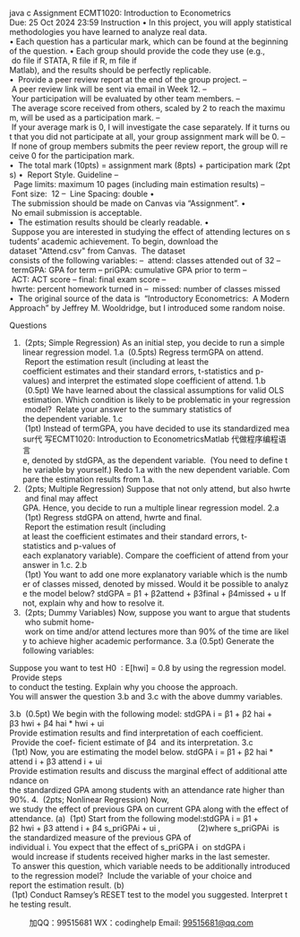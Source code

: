 java c
Assignment
ECMT1020: Introduction to Econometrics
Due: 25 Oct 2024 23:59
Instruction
• In this project, you will apply statistical methodologies you have learned to analyze real data.
• Each question has a particular mark, which can be found at the beginning of the question.
• Each group should provide the code they use (e.g.,  do file if STATA, R file if R, m file if Matlab), and the results should be perfectly replicable.
•  Provide a peer review report at the end of the group project.
– A peer review link will be sent via email in Week 12.
– Your participation will be evaluated by other team members.
–  The average score received from others, scaled by 2 to reach the maximum, will be used as a participation mark.
– If your average mark is 0, I will investigate the case separately. If it turns out that you did not participate at all, your group assignment mark will be 0.
– If none of group members submits the peer review report, the group will receive 0 for the participation mark.
•  The total mark (10pts) = assignment mark (8pts) + participation mark (2pts)
•  Report Style. Guideline
–  Page limits: maximum 10 pages (including main estimation results)
–  Font size:  12
–  Line Spacing: double
•  The submission should be made on Canvas via “Assignment”.
•  No email submission is acceptable.
•  The estimation results should be clearly readable.
•  Suppose you are interested in studying the effect of attending lectures on students’ academic achievement. To begin, download the dataset "Attend.csv" from Canvas.  The dataset consists of the following variables:
–  attend: classes attended out of 32
– termGPA: GPA for term
– priGPA: cumulative GPA prior to term
– ACT: ACT score
– final: final exam score
– hwrte: percent homework turned in
–  missed: number of classes missed
•  The original source of the data is  “Introductory Econometrics:  A Modern Approach” by Jeffrey M. Wooldridge, but I introduced some random noise.


Questions
1.  (2pts; Simple Regression) As an initial step, you decide to run a simple linear regression model.
1.a  (0.5pts) Regress termGPA on attend.  Report the estimation result (including at least the coefficient estimates and their standard errors, t-statistics and p-values) and interpret the estimated slope coefficient of attend.
1.b  (0.5pt) We have learned about the classical assumptions for valid OLS estimation. Which condition is likely to be problematic in your regression model?  Relate your answer to the summary statistics of the dependent variable.
1.c  (1pt) Instead of termGPA, you have decided to use its standardized measur代 写ECMT1020: Introduction to EconometricsMatlab
代做程序编程语言e, denoted by stdGPA, as the dependent variable.  (You need to define the variable by yourself.) Redo 1.a with the new dependent variable. Compare the estimation results from 1.a.
2.  (2pts; Multiple Regression) Suppose that not only attend, but also hwrte and final may affect GPA. Hence, you decide to run a multiple linear regression model.
2.a  (1pt) Regress stdGPA on attend, hwrte and final.  Report the estimation result (including at least the coefficient estimates and their standard errors, t-statistics and p-values of each explanatory variable). Compare the coefficient of attend from your answer in 1.c.
2.b  (1pt) You want to add one more explanatory variable which is the number of classes missed, denoted by missed. Would it be possible to analyze the model below?
stdGPA = β1 + β2attend + β3final + β4missed + u
If not, explain why and how to resolve it.
3.  (2pts; Dummy Variables) Now, suppose you want to argue that students who submit home- work on time and/or attend lectures more than 90% of the time are likely to achieve higher academic performance.
3.a (0.5pt) Generate the following variables:

Suppose you want to test H0  : E[hwi] = 0.8 by using the regression model.  Provide steps to conduct the testing. Explain why you choose the approach.
You will answer the question 3.b and 3.c with the above dummy variables.


3.b  (0.5pt) We begin with the following model:
stdGPA i = β1 + β2 hai + β3 hwi + β4 hai * hwi + ui
Provide estimation results and find interpretation of each coefficient.  Provide the coef- ficient estimate of β4  and its interpretation.
3.c  (1pt) Now, you are estimating the model below.
stdGPA i = β1 + β2 hai * attend i + β3 attend i + ui
Provide estimation results and discuss the marginal effect of additional attendance on the standardized GPA among students with an attendance rate higher than 90%.
4.  (2pts; Nonlinear Regression) Now, we study the effect of previous GPA on current GPA along with the effect of attendance.
(a)  (1pt) Start from the following model:stdGPA i = β1 + β2 hwi + β3 attend i + β4 s_priGPAi + ui ,                 (2)where s_priGPAi  is the standardized measure of the previous GPA of individual i. You expect that the effect of s_priGPA i  on stdGPA i  would increase if students received higher marks in the last semester.  To answer this question, which variable needs to be additionally introduced to the regression model?  Include the variable of your choice and report the estimation result.
(b)  (1pt) Conduct Ramsey’s RESET test to the model you suggested. Interpret the testing result.







         
加QQ：99515681  WX：codinghelp  Email: 99515681@qq.com
